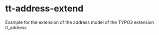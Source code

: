 # tt-address-extend
Example for the extension of the address model of the TYPO3 extension tt_address
